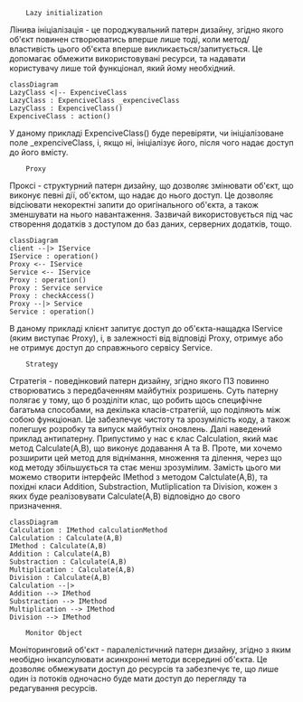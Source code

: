         Lazy initialization
Лінива ініціалізація - це породжувальний патерн дизайну, згідно якого об'єкт повинен створюватись вперше лише тоді, коли метод/властивість цього об'єкта вперше викликається/запитується. Це допомагає обмежити використовувані ресурси, та надавати користувачу лише той функціонал, який йому необхідний.
```mermaid
classDiagram
LazyClass <|-- ExpenciveClass
LazyClass : ExpenciveClass _expenciveClass
LazyClass : ExpenciveClass()
ExpenciveClass : action()
```
У даному прикладі ExpenciveClass() буде перевіряти, чи ініціалізоване поле _expenciveClass, і, якщо ні, ініціалізує його, після чого надає доступ до його вмісту.

        Proxy
Проксі - структурний патерн дизайну, що дозволяє змінювати об'єкт, що виконує певні дії, об'єктом, що надає до нього доступ. Це дозволяє відсіювати некоректні запити до оригінального об'єкта, а також зменшувати на нього навантаження. Зазвичай використовується під час створення додатків з доступом до баз даних, серверних додатків, тощо. 
```mermaid
classDiagram
client --|> IService
IService : operation()
Proxy <-- IService
Service <-- IService
Proxy : operation()
Proxy : Service service
Proxy : checkAccess()
Proxy --|> Service
Service : operation()
```
В даному прикладі клієнт запитує доступ до об'єкта-нащадка IService (яким виступає Proxy), і, в залежності від відповіді Proxy, отримує або не отримує доступ до справжнього сервісу Service.

        Strategy
Стратегія - поведінковий патерн дизайну, згідно якого ПЗ повинно створюватись з передбаченням майбутніх розришень. Суть патерну полягає у тому, що б розділіти клас, що робить щось специфічне багатьма способами, на декілька класів-стратегій, що поділяють між собою функціонал. Це забезпечує чистоту та зрозумілість коду, а також полегшує розробку та випуск майбутніх оновлень.
Далі наведений приклад антипатерну. Припустимо у нас є клас Calculation, який має метод Calculate(A,B), що виконує додавання A та B. Проте, ми хочемо розширити цей метод для віднімання, множення та ділення, через що код методу збільшується та стає менш зрозумілим. 
Замість цього ми можемо створити інтерфейс IMethod з методом Calctulate(A,B), та похідні класи Addition, Substraction, Mutliplication та Division, кожен з яких буде реалізовувати Calculate(A,B) відповідно до свого призначення.
```mermaid
classDiagram
Calculation : IMethod calculationMethod
Calculation : Calculate(A,B)
IMethod : Calculate(A,B)
Addition : Calculate(A,B)
Substraction : Calculate(A,B)
Multiplication : Calculate(A,B)
Division : Calculate(A,B)
Calculation --|>
Addition --> IMethod
Substraction --> IMethod
Multiplication --> IMethod
Division --> IMethod
```

        Monitor Object
Моніторинговий об'єкт - паралелістичний патерн дизайну, згідно з яким необідно інкапсулювати асинхронні методи всередині об'єкта. Це дозволяє обмежувати доступ до ресурсів та забезпечує те, що лише один із потоків одночасно буде мати доступ до перегляду та редагування ресурсів.
